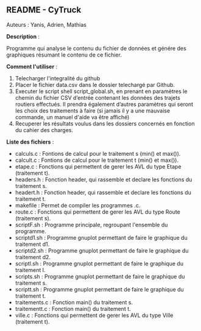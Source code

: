 README - CyTruck 
-----------------
Auteurs : Yanis, Adrien, Mathias

__Description__ :

Programme qui analyse le contenu du fichier de données et génére des graphiques résumant le contenu de ce fichier.


__Comment l'utiliser__ : 

1. Telecharger l'integralité du github
2. Placer le fichier data.csv dans le dossier telechargé par Github.
3. Executer le script shell script_global.sh, en prenant en paramètres le chemin du fichier CSV d’entrée contenant les données des trajets routiers effectués. Il prendra également d’autres paramètres qui seront les choix des traitements à faire (si jamais il y a une mauvaise commande, un manuel d'aide va être affiché)
4. Recuperer les résultats voulus dans les dossiers concernés en fonction du cahier des charges.


__Liste des fichiers__ : 

- calculs.c : Fontions de calcul pour le traitement s (min() et max()).
- calcult.c : Fontions de calcul pour le traitement t (min() et max()).
- etape.c : Fonctions qui permettent de gerer les AVL du type Etape (traitement t).
- headers.h : Fonction header, qui rassemble et declare les fonctions du traitement s.
- headert.h : Fonction header, qui rassemble et declare les fonctions du traitement t.
- makefile : Permet de compiler les programmes .c.
- route.c : Fonctions qui permettent de gerer les AVL du type Route (traitement s).
- scriptF.sh : Programme principale, regroupant l'ensemble du programme.
- scriptd1.sh : Programme gnuplot permettant de faire le graphique du traitement d1.
- scriptd2.sh : Programme gnuplot permettant de faire le graphique du traitement d2.
- scriptl.sh : Programme gnuplot permettant de faire le graphique du traitement l.
- scripts.sh : Programme gnuplot permettant de faire le graphique du traitement s.
- scriptt.sh : Programme gnuplot permettant de faire le graphique du traitement t.
- traitements.c : Fonction main() du traitement s.
- traitementt.c : Fonction main() du traitement t.
- ville.c : Fonctions qui permettent de gerer les AVL du type Ville (traitement t).
